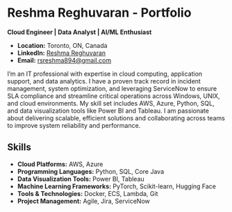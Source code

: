 # Reshma Reghuvaran - Portfolio
**Cloud Engineer | Data Analyst | AI/ML Enthusiast**

- **Location:** Toronto, ON, Canada
- **LinkedIn:** [Reshma Reghuvaran](https://www.linkedin.com/in/reshma-reghuvaran-4b792b156)
- **Email:** rsreshma894@gmail.com

I’m an IT professional with expertise in cloud computing, application support, and data analytics. I have a proven track record in incident management, system optimization, and leveraging ServiceNow to ensure SLA compliance and streamline critical operations across Windows, UNIX, and cloud environments. My skill set includes AWS, Azure, Python, SQL, and data visualization tools like Power BI and Tableau. I am passionate about delivering scalable, efficient solutions and collaborating across teams to improve system reliability and performance.

## Skills
- **Cloud Platforms:** AWS, Azure
- **Programming Languages:** Python, SQL, Core Java
- **Data Visualization Tools:** Power BI, Tableau
- **Machine Learning Frameworks:** PyTorch, Scikit-learn, Hugging Face
- **Tools & Technologies:** Docker, ECS, Lambda, Git
- **Project Management:** Agile, Jira, ServiceNow
